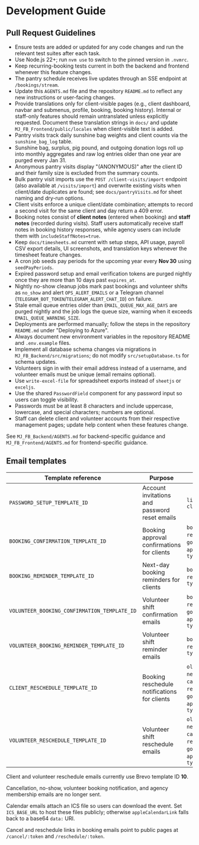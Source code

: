 # Development Guide

## Pull Request Guidelines

- Ensure tests are added or updated for any code changes and run the relevant test suites after each task.
- Use Node.js 22+; run `nvm use` to switch to the pinned version in `.nvmrc`.
- Keep recurring-booking tests current in both the backend and frontend whenever this feature changes.
- The pantry schedule receives live updates through an SSE endpoint at `/bookings/stream`.
- Update this `AGENTS.md` file and the repository `README.md` to reflect any new instructions or user-facing changes.
- Provide translations only for client-visible pages (e.g., client dashboard, navbar and submenus, profile, booking, booking history). Internal or staff-only features should remain untranslated unless explicitly requested. Document these translation strings in `docs/` and update `MJ_FB_Frontend/public/locales` when client-visible text is added.
- Pantry visits track daily sunshine bag weights and client counts via the `sunshine_bag_log` table.
- Sunshine bag, surplus, pig pound, and outgoing donation logs roll up into monthly aggregates and raw log entries older than one year are purged every Jan 31.
- Anonymous pantry visits display "(ANONYMOUS)" after the client ID and their family size is excluded from the summary counts.
- Bulk pantry visit imports use the `POST /client-visits/import` endpoint (also available at `/visits/import`) and overwrite existing visits when client/date duplicates are found; see `docs/pantryVisits.md` for sheet naming and dry-run options.
- Client visits enforce a unique client/date combination; attempts to record a second visit for the same client and day return a 409 error.
- Booking notes consist of **client notes** (entered when booking) and **staff notes** (recorded during visits). Staff users automatically receive staff notes in booking history responses, while agency users can include them with `includeStaffNotes=true`.
- Keep `docs/timesheets.md` current with setup steps, API usage, payroll CSV export details, UI screenshots, and translation keys whenever the timesheet feature changes.
- A cron job seeds pay periods for the upcoming year every **Nov 30** using `seedPayPeriods`.
- Expired password setup and email verification tokens are purged nightly once they are more than 10 days past `expires_at`.
- Nightly no-show cleanup jobs mark past bookings and volunteer shifts as `no_show` and alert `OPS_ALERT_EMAILS` or a Telegram channel (`TELEGRAM_BOT_TOKEN`/`TELEGRAM_ALERT_CHAT_ID`) on failure.
- Stale email queue entries older than `EMAIL_QUEUE_MAX_AGE_DAYS` are purged nightly and the job logs the queue size, warning when it exceeds `EMAIL_QUEUE_WARNING_SIZE`.
- Deployments are performed manually; follow the steps in the repository `README.md` under "Deploying to Azure".
- Always document new environment variables in the repository README and `.env.example` files.
- Implement all database schema changes via migrations in `MJ_FB_Backend/src/migrations`; do not modify `src/setupDatabase.ts` for schema updates.
- Volunteers sign in with their email address instead of a username, and volunteer emails must be unique (email remains optional).
- Use `write-excel-file` for spreadsheet exports instead of `sheetjs` or `exceljs`.
- Use the shared `PasswordField` component for any password input so users can toggle visibility.
- Passwords must be at least 8 characters and include uppercase, lowercase, and special characters; numbers are optional.
- Staff can delete client and volunteer accounts from their respective management pages; update help content when these features change.

See `MJ_FB_Backend/AGENTS.md` for backend-specific guidance and `MJ_FB_Frontend/AGENTS.md` for frontend-specific guidance.

## Email templates

| Template reference | Purpose | Params |
| ------------------- | ------- | ------ |
| `PASSWORD_SETUP_TEMPLATE_ID` | Account invitations and password reset emails | `link`, `token`, `clientId` |
| `BOOKING_CONFIRMATION_TEMPLATE_ID` | Booking approval confirmations for clients | `body`, `cancelLink`, `rescheduleLink`, `googleCalendarLink`, `appleCalendarLink`, `type` |
| `BOOKING_REMINDER_TEMPLATE_ID` | Next-day booking reminders for clients | `body`, `cancelLink`, `rescheduleLink`, `type` |
| `VOLUNTEER_BOOKING_CONFIRMATION_TEMPLATE_ID` | Volunteer shift confirmation emails | `body`, `cancelLink`, `rescheduleLink`, `googleCalendarLink`, `appleCalendarLink`, `type` |
| `VOLUNTEER_BOOKING_REMINDER_TEMPLATE_ID` | Volunteer shift reminder emails | `body`, `cancelLink`, `rescheduleLink`, `type` |
| `CLIENT_RESCHEDULE_TEMPLATE_ID` | Booking reschedule notifications for clients | `oldDate`, `oldTime`, `newDate`, `newTime`, `cancelLink`, `rescheduleLink`, `googleCalendarLink`, `appleCalendarLink`, `type` |
| `VOLUNTEER_RESCHEDULE_TEMPLATE_ID` | Volunteer shift reschedule emails | `oldDate`, `oldTime`, `newDate`, `newTime`, `cancelLink`, `rescheduleLink`, `googleCalendarLink`, `appleCalendarLink`, `type` |

Client and volunteer reschedule emails currently use Brevo template ID **10**.

Cancellation, no-show, volunteer booking notification, and agency membership emails are no longer sent.

Calendar emails attach an ICS file so users can download the event. Set `ICS_BASE_URL`
to host these files publicly; otherwise `appleCalendarLink` falls back to a base64
`data:` URI.

Cancel and reschedule links in booking emails point to public pages at `/cancel/:token` and `/reschedule/:token`.
